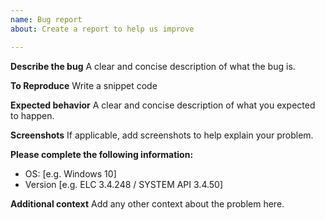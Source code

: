 ```yaml
---
name: Bug report
about: Create a report to help us improve

---
```


**Describe the bug**
A clear and concise description of what the bug is.

**To Reproduce**
Write a snippet code

**Expected behavior**
A clear and concise description of what you expected to happen.

**Screenshots**
If applicable, add screenshots to help explain your problem.

**Please complete the following information:**
 - OS: [e.g. Windows 10]
 - Version [e.g. ELC 3.4.248 / SYSTEM API 3.4.50]

**Additional context**
Add any other context about the problem here.
